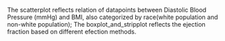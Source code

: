The scatterplot reflects relation of datapoints between Diastolic Blood Pressure (mmHg) and BMI, also categorized by race(white population and non-white population); The boxplot_and_stripplot reflects the ejection fraction based on different efection methods.
